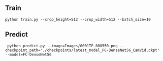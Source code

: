 ## Train

```
python train.py --crop_height=512 --crop_width=512 --batch_size=10
```


## Predict

```
 python predict.py --image=Images/0001TP_008550.png --checkpoint_path='./checkpoints/latest_model_FC-DenseNet56_CamVid.ckpt' --model=FC-DenseNet56
```
